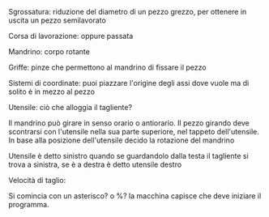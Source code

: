 Sgrossatura: riduzione del diametro di un pezzo grezzo, per ottenere in uscita un pezzo semilavorato 

Corsa di lavorazione: oppure passata

Mandrino: corpo rotante

Griffe: pinze che permettono al mandrino di fissare il pezzo

Sistemi di coordinate: puoi piazzare l'origine degli assi dove vuole ma di solito è in mezzo al pezzo 

Utensile: ciò che alloggia il tagliente? 

Il mandrino può girare in senso orario o antiorario. Il pezzo girando deve scontrarsi con l'utensile nella sua parte superiore, nel tappeto dell'utensile. In base alla posizione dell'utensile decido la rotazione del mandrino

Utensile è detto sinistro quando se guardandolo dalla testa il tagliente si trova a sinistra, se è a destra è detto utensile destro

Velocità di taglio:

Si comincia con un asterisco? o %? la macchina capisce che deve iniziare il programma.


